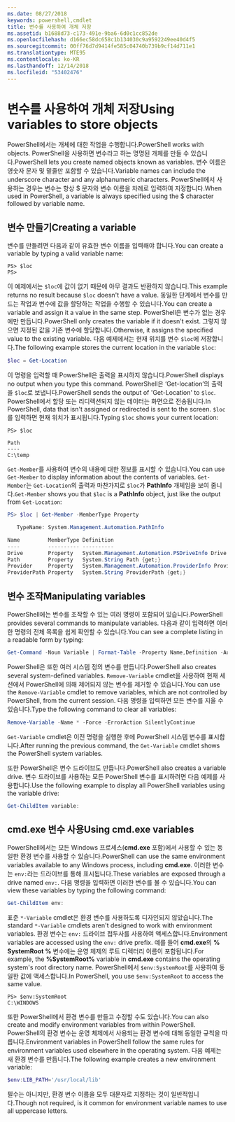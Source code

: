 ```yaml
---
ms.date: 08/27/2018
keywords: powershell,cmdlet
title: 변수를 사용하여 개체 저장
ms.assetid: b1688d73-c173-491e-9ba6-6d0c1cc852de
ms.openlocfilehash: d166ec58dc658c1b134030c9a9592249ee40d4f5
ms.sourcegitcommit: 00ff76d7d9414fe585c04740b739b9cf14d711e1
ms.translationtype: MTE95
ms.contentlocale: ko-KR
ms.lasthandoff: 12/14/2018
ms.locfileid: "53402476"
---
```

# <a name="using-variables-to-store-objects"></a><span data-ttu-id="c087e-103">변수를 사용하여 개체 저장</span><span class="sxs-lookup"><span data-stu-id="c087e-103">Using variables to store objects</span></span>

<span data-ttu-id="c087e-104">PowerShell에서는 개체에 대한 작업을 수행합니다.</span><span class="sxs-lookup"><span data-stu-id="c087e-104">PowerShell works with objects.</span></span> <span data-ttu-id="c087e-105">PowerShell을 사용하면 변수라고 하는 명명된 개체를 만들 수 있습니다.</span><span class="sxs-lookup"><span data-stu-id="c087e-105">PowerShell lets you create named objects known as variables.</span></span>
<span data-ttu-id="c087e-106">변수 이름은 영숫자 문자 및 밑줄만 포함할 수 있습니다.</span><span class="sxs-lookup"><span data-stu-id="c087e-106">Variable names can include the underscore character and any alphanumeric characters.</span></span> <span data-ttu-id="c087e-107">PowerShell에서 사용하는 경우는 변수는 항상 \$ 문자와 변수 이름을 차례로 입력하여 지정합니다.</span><span class="sxs-lookup"><span data-stu-id="c087e-107">When used in PowerShell, a variable is always specified using the \$ character followed by variable name.</span></span>

## <a name="creating-a-variable"></a><span data-ttu-id="c087e-108">변수 만들기</span><span class="sxs-lookup"><span data-stu-id="c087e-108">Creating a variable</span></span>

<span data-ttu-id="c087e-109">변수를 만들려면 다음과 같이 유효한 변수 이름을 입력해야 합니다.</span><span class="sxs-lookup"><span data-stu-id="c087e-109">You can create a variable by typing a valid variable name:</span></span>

```
PS> $loc
PS>
```

<span data-ttu-id="c087e-110">이 예제에서는 `$loc`에 값이 없기 때문에 아무 결과도 반환하지 않습니다.</span><span class="sxs-lookup"><span data-stu-id="c087e-110">This example returns no result because `$loc` doesn't have a value.</span></span> <span data-ttu-id="c087e-111">동일한 단계에서 변수를 만드는 작업과 변수에 값을 할당하는 작업을 수행할 수 있습니다.</span><span class="sxs-lookup"><span data-stu-id="c087e-111">You can create a variable and assign it a value in the same step.</span></span> <span data-ttu-id="c087e-112">PowerShell은 변수가 없는 경우에만 만듭니다.</span><span class="sxs-lookup"><span data-stu-id="c087e-112">PowerShell only creates the variable if it doesn't exist.</span></span>
<span data-ttu-id="c087e-113">그렇지 않으면 지정된 값을 기존 변수에 할당합니다.</span><span class="sxs-lookup"><span data-stu-id="c087e-113">Otherwise, it assigns the specified value to the existing variable.</span></span> <span data-ttu-id="c087e-114">다음 예제에서는 현재 위치를 변수 `$loc`에 저장합니다.</span><span class="sxs-lookup"><span data-stu-id="c087e-114">The following example stores the current location in the variable `$loc`:</span></span>

```powershell
$loc = Get-Location
```

<span data-ttu-id="c087e-115">이 명령을 입력할 때 PowerShell은 출력을 표시하지 않습니다.</span><span class="sxs-lookup"><span data-stu-id="c087e-115">PowerShell displays no output when you type this command.</span></span> <span data-ttu-id="c087e-116">PowerShell은 ‘Get-location’의 출력을 `$loc`로 보냅니다.</span><span class="sxs-lookup"><span data-stu-id="c087e-116">PowerShell sends the output of 'Get-Location' to `$loc`.</span></span> <span data-ttu-id="c087e-117">PowerShell에서 할당 또는 리디렉션되지 않는 데이터는 화면으로 전송됩니다.</span><span class="sxs-lookup"><span data-stu-id="c087e-117">In PowerShell, data that isn't assigned or redirected is sent to the screen.</span></span> <span data-ttu-id="c087e-118">`$loc`를 입력하면 현재 위치가 표시됩니다.</span><span class="sxs-lookup"><span data-stu-id="c087e-118">Typing `$loc` shows your current location:</span></span>

```
PS> $loc

Path
----
C:\temp
```

<span data-ttu-id="c087e-119">`Get-Member`를 사용하여 변수의 내용에 대한 정보를 표시할 수 있습니다.</span><span class="sxs-lookup"><span data-stu-id="c087e-119">You can use `Get-Member` to display information about the contents of variables.</span></span> <span data-ttu-id="c087e-120">`Get-Member`는 `Get-Location`의 출력과 마찬가지로 `$loc`가 **PathInfo** 개체임을 보여 줍니다.</span><span class="sxs-lookup"><span data-stu-id="c087e-120">`Get-Member` shows you that `$loc` is a **PathInfo** object, just like the output from `Get-Location`:</span></span>

```powershell
PS> $loc | Get-Member -MemberType Property

   TypeName: System.Management.Automation.PathInfo

Name         MemberType Definition
----         ---------- ----------
Drive        Property   System.Management.Automation.PSDriveInfo Drive {get;}
Path         Property   System.String Path {get;}
Provider     Property   System.Management.Automation.ProviderInfo Provider {...
ProviderPath Property   System.String ProviderPath {get;}
```

## <a name="manipulating-variables"></a><span data-ttu-id="c087e-121">변수 조작</span><span class="sxs-lookup"><span data-stu-id="c087e-121">Manipulating variables</span></span>

<span data-ttu-id="c087e-122">PowerShell에는 변수를 조작할 수 있는 여러 명령이 포함되어 있습니다.</span><span class="sxs-lookup"><span data-stu-id="c087e-122">PowerShell provides several commands to manipulate variables.</span></span> <span data-ttu-id="c087e-123">다음과 같이 입력하면 이러한 명령의 전체 목록을 쉽게 확인할 수 있습니다.</span><span class="sxs-lookup"><span data-stu-id="c087e-123">You can see a complete listing in a readable form by typing:</span></span>

```powershell
Get-Command -Noun Variable | Format-Table -Property Name,Definition -AutoSize -Wrap
```

<span data-ttu-id="c087e-124">PowerShell은 또한 여러 시스템 정의 변수를 만듭니다.</span><span class="sxs-lookup"><span data-stu-id="c087e-124">PowerShell also creates several system-defined variables.</span></span> <span data-ttu-id="c087e-125">`Remove-Variable` cmdlet을 사용하여 현재 세션에서 PowerShell에 의해 제어되지 않는 변수를 제거할 수 있습니다.</span><span class="sxs-lookup"><span data-stu-id="c087e-125">You can use the `Remove-Variable` cmdlet to remove variables, which are not controlled by PowerShell, from the current session.</span></span> <span data-ttu-id="c087e-126">다음 명령을 입력하면 모든 변수를 지울 수 있습니다.</span><span class="sxs-lookup"><span data-stu-id="c087e-126">Type the following command to clear all variables:</span></span>

```powershell
Remove-Variable -Name * -Force -ErrorAction SilentlyContinue
```

<span data-ttu-id="c087e-127">`Get-Variable` cmdlet은 이전 명령을 실행한 후에 PowerShell 시스템 변수를 표시합니다.</span><span class="sxs-lookup"><span data-stu-id="c087e-127">After running the previous command, the `Get-Variable` cmdlet shows the PowerShell system variables.</span></span>

<span data-ttu-id="c087e-128">또한 PowerShell은 변수 드라이브도 만듭니다.</span><span class="sxs-lookup"><span data-stu-id="c087e-128">PowerShell also creates a variable drive.</span></span> <span data-ttu-id="c087e-129">변수 드라이브를 사용하는 모든 PowerShell 변수를 표시하려면 다음 예제를 사용합니다.</span><span class="sxs-lookup"><span data-stu-id="c087e-129">Use the following example to display all PowerShell variables using the variable drive:</span></span>

```powershell
Get-ChildItem variable:
```

## <a name="using-cmdexe-variables"></a><span data-ttu-id="c087e-130">cmd.exe 변수 사용</span><span class="sxs-lookup"><span data-stu-id="c087e-130">Using cmd.exe variables</span></span>

<span data-ttu-id="c087e-131">PowerShell에서는 모든 Windows 프로세스(**cmd.exe** 포함)에서 사용할 수 있는 동일한 환경 변수를 사용할 수 있습니다.</span><span class="sxs-lookup"><span data-stu-id="c087e-131">PowerShell can use the same environment variables available to any Windows process, including **cmd.exe**.</span></span> <span data-ttu-id="c087e-132">이러한 변수는 `env:`라는 드라이브를 통해 표시됩니다.</span><span class="sxs-lookup"><span data-stu-id="c087e-132">These variables are exposed through a drive named `env:`.</span></span> <span data-ttu-id="c087e-133">다음 명령을 입력하면 이러한 변수를 볼 수 있습니다.</span><span class="sxs-lookup"><span data-stu-id="c087e-133">You can view these variables by typing the following command:</span></span>

```powershell
Get-ChildItem env:
```

<span data-ttu-id="c087e-134">표준 `*-Variable` cmdlet은 환경 변수를 사용하도록 디자인되지 않았습니다.</span><span class="sxs-lookup"><span data-stu-id="c087e-134">The standard `*-Variable` cmdlets aren't designed to work with environment variables.</span></span> <span data-ttu-id="c087e-135">환경 변수는 `env:` 드라이브 접두사를 사용하여 액세스합니다.</span><span class="sxs-lookup"><span data-stu-id="c087e-135">Environment variables are accessed using the `env:` drive prefix.</span></span> <span data-ttu-id="c087e-136">예를 들어 **cmd.exe**의 **% SystemRoot %** 변수에는 운영 체제의 루트 디렉터리 이름이 포함됩니다.</span><span class="sxs-lookup"><span data-stu-id="c087e-136">For example, the **%SystemRoot%** variable in **cmd.exe** contains the operating system's root directory name.</span></span> <span data-ttu-id="c087e-137">PowerShell에서 `$env:SystemRoot`를 사용하여 동일한 값에 액세스합니다.</span><span class="sxs-lookup"><span data-stu-id="c087e-137">In PowerShell, you use `$env:SystemRoot` to access the same value.</span></span>

```
PS> $env:SystemRoot
C:\WINDOWS
```

<span data-ttu-id="c087e-138">또한 PowerShell에서 환경 변수를 만들고 수정할 수도 있습니다.</span><span class="sxs-lookup"><span data-stu-id="c087e-138">You can also create and modify environment variables from within PowerShell.</span></span> <span data-ttu-id="c087e-139">PowerShell의 환경 변수는 운영 체제에서 사용되는 환경 변수에 대해 동일한 규칙을 따릅니다.</span><span class="sxs-lookup"><span data-stu-id="c087e-139">Environment variables in PowerShell follow the same rules for environment variables used elsewhere in the operating system.</span></span> <span data-ttu-id="c087e-140">다음 예제는 새 환경 변수를 만듭니다.</span><span class="sxs-lookup"><span data-stu-id="c087e-140">The following example creates a new environment variable:</span></span>

```powershell
$env:LIB_PATH='/usr/local/lib'
```

<span data-ttu-id="c087e-141">필수는 아니지만, 환경 변수 이름을 모두 대문자로 지정하는 것이 일반적입니다.</span><span class="sxs-lookup"><span data-stu-id="c087e-141">Though not required, is it common for environment variable names to use all uppercase letters.</span></span>
